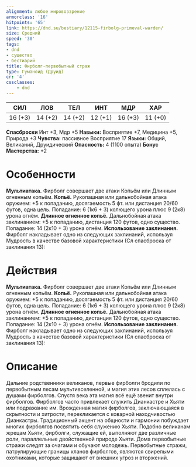 ```yaml
---
alignment: любое мировоззрение
armorclass: '16'
hitpoints: '65'
link: https://dnd.su/bestiary/12115-firbolg-primeval-warden/
size: Средний
speed: '30'
tags:
- dnd
- существо
- бестиарий
title: Фирболг-первобытный страж
type: Гуманоид (Друид)
cr: '4'
cssclasses:
    - dnd
---
```



| СИЛ | ЛОВ | ТЕЛ | ИНТ | МДР | ХАР |
|---|---|---|---|---|---|
| 16 (+3) | 14 (+2) | 14 (+2) | 12 (+1) | 16 (+3) | 11 (+0) |
**Спасброски** Инт +3, Мдр +5
**Навыки:** Восприятие +7, Медицина +5, Природа +3
**Чувства:** пассивное Восприятие 17
**Языки:** Общий, Великаний, Друидический
**Опасность:** 4 (1100 опыта)
**Бонус Мастерства:** +2


# Особенности
**Мультиатака.** Фирболг совершает две атаки Копьём или Длинным огненным копьём.
**Копьё.** Рукопашная или дальнобойная атака оружием: +5 к попаданию, досягаемость 5 фт. или дистанция 20/60 футов, одна цель. Попадание: 6 (1к6 + 3) колющего урона плюс 9 (2к8) урона огнём.
**Длинное огненное копьё.** Дальнобойная атака заклинанием: +5 к попаданию, дистанция 120 футов, одно существо. Попадание: 14 (2к10 + 3) урона огнём.
**Использование заклинания.** Фирболг накладывает одно из следующих заклинаний, используя Мудрость в качестве базовой характеристики (Сл спасброска от заклинания 13):


# Действия
**Мультиатака.** Фирболг совершает две атаки Копьём или Длинным огненным копьём.
**Копьё.** Рукопашная или дальнобойная атака оружием: +5 к попаданию, досягаемость 5 фт. или дистанция 20/60 футов, одна цель. Попадание: 6 (1к6 + 3) колющего урона плюс 9 (2к8) урона огнём.
**Длинное огненное копьё.** Дальнобойная атака заклинанием: +5 к попаданию, дистанция 120 футов, одно существо. Попадание: 14 (2к10 + 3) урона огнём.
**Использование заклинания.** Фирболг накладывает одно из следующих заклинаний, используя Мудрость в качестве базовой характеристики (Сл спасброска от заклинания 13):


# Описание
Дальние родственники великанов, первые фирболги бродили по первобытным лесам мультивселенной, и магия этих лесов сплелась с душами фирболгов. Спустя века эта магия всё ещё звенит внутри фирболгов. Фирболгов часто привлекает служить Дианкастре и Хьяти или подражание им. Врожденная магия фирболгов, заключающаяся в скрытности и хитрости, перекликается с коварной находчивостью Дианкастры. Традиционный акцент на общности и гармонии побуждает многих фирболгов посвятить себя служению Хьяти.  Подобно великанам жрецам Хьяти, фирболги, служащие ей, выполняют две различные роли, параллельные двойственной природе Хьяти. Дома первобытные стражи следят за очагами и обучают молодежь. Первобытные стражи, патрулирующие границы кланов фирболгов, являются свирепыми охотниками, которые защищают от внешних угроз и вторжений.